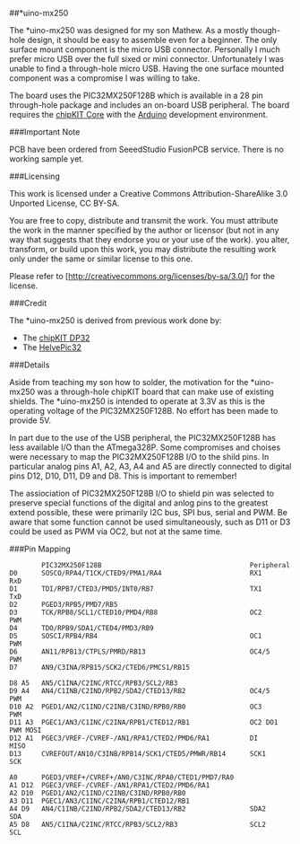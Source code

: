 ##\*uino-mx250

The \*uino-mx250 was designed for my son Mathew. As a mostly though-hole design, it should be easy to assemble even for a beginner.  The only surface mount component is the micro USB connector. Personally I much prefer micro USB over the full sixed or mini connector. Unfortunately I was unable to find a through-hole micro USB.  Having the one surface mounted component was a compromise I was willing to take.

The board uses the PIC32MX250F128B which is available in a 28 pin through-hole package and includes an on-board USB peripheral.  The board requires the [chipKIT Core](http://chipkit.net/wiki/index.php?title=ChipKIT_core) with the [Arduino](https://www.arduino.cc/) development environment.

###Important Note

PCB have been ordered from SeeedStudio FusionPCB service. There is no working sample yet.

###Licensing

This work is licensed under a Creative Commons Attribution-ShareAlike 3.0 Unported License, CC BY-SA.

You are free to copy, distribute and transmit the work. You must attribute the work in the manner specified by the author or licensor (but not in any way that suggests that they endorse you or your use of the work). you alter, transform, or build upon this work, you may distribute the resulting work only under the same or similar license to this one.  

Please refer to [http://creativecommons.org/licenses/by-sa/3.0/] for the license.

###Credit

The \*uino-mx250 is derived from previous work done by:

- The [chipKIT DP32](https://reference.digilentinc.com/chipkit_dp32/refmanual)
- The [HelvePic32](http://www.mathias-wilhelm.de/arduino/embedded-boards/helvepic32)

###Details

Aside from teaching my son how to solder, the motivation for the \*uino-mx250 was a through-hole chipKIT board that can make use of existing shields.  The \*uino-mx250 is intended to operate at 3.3V as this is the operating voltage of the PIC32MX250F128B. No effort has been made to provide 5V.

In part due to the use of the USB peripheral, the PIC32MX250F128B has less available I/O than the ATmega328P. Some compromises and choises were necessary to map the PIC32MX250F128B I/O to the shild pins.  In particular analog pins A1, A2, A3, A4 and A5 are directly connected to digital pins D12, D10, D11, D9 and D8.  This is important to remember!

The assiociation of PIC32MX250F128B I/O to shield pin was selected to preserve special functions of the digital and anlog pins to the greatest extend possible, these were primarily I2C bus, SPI bus, serial and PWM. Be aware that some function cannot be used simultaneously, such as D11 or D3 could be used as PWM via OC2, but not at the same time.

###Pin Mapping

```
        PIC32MX250F128B                                     Peripheral
D0      SOSCO/RPA4/T1CK/CTED9/PMA1/RA4                      RX1         RxD
D1      TDI/RPB7/CTED3/PMD5/INT0/RB7                        TX1         TxD
D2      PGED3/RPB5/PMD7/RB5
D3      TCK/RPB8/SCL1/CTED10/PMD4/RB8                       OC2         PWM
D4      TDO/RPB9/SDA1/CTED4/PMD3/RB9
D5      SOSCI/RPB4/RB4                                      OC1         PWM
D6      AN11/RPB13/CTPLS/PMRD/RB13                          OC4/5       PWM
D7      AN9/C3INA/RPB15/SCK2/CTED6/PMCS1/RB15

D8 A5   AN5/C1INA/C2INC/RTCC/RPB3/SCL2/RB3 
D9 A4   AN4/C1INB/C2IND/RPB2/SDA2/CTED13/RB2                OC4/5       PWM
D10 A2  PGED1/AN2/C1IND/C2INB/C3IND/RPB0/RB0                OC3         PWM
D11 A3  PGEC1/AN3/C1INC/C2INA/RPB1/CTED12/RB1               OC2 DO1     PWM MOSI
D12 A1  PGEC3/VREF-/CVREF-/AN1/RPA1/CTED2/PMD6/RA1          DI          MISO
D13     CVREFOUT/AN10/C3INB/RPB14/SCK1/CTED5/PMWR/RB14      SCK1        SCK

A0      PGED3/VREF+/CVREF+/AN0/C3INC/RPA0/CTED1/PMD7/RA0
A1 D12  PGEC3/VREF-/CVREF-/AN1/RPA1/CTED2/PMD6/RA1
A2 D10  PGED1/AN2/C1IND/C2INB/C3IND/RPB0/RB0
A3 D11  PGEC1/AN3/C1INC/C2INA/RPB1/CTED12/RB1
A4 D9   AN4/C1INB/C2IND/RPB2/SDA2/CTED13/RB2                SDA2        SDA
A5 D8   AN5/C1INA/C2INC/RTCC/RPB3/SCL2/RB3                  SCL2        SCL

```

